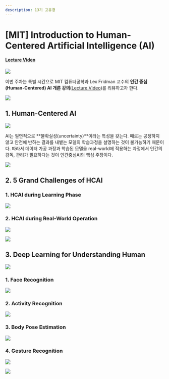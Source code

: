 ```yaml
---
description: 13기 고유경
---
```


# \[MIT\] Introduction to Human-Centered Artificial Intelligence \(AI\)

#### [Lecture Video](https://www.youtube.com/watch?v=bmjamLZ3v8A)

#### 

![](.gitbook/assets/1%20%281%29.png)

이번 주차는 특별 시간으로 MIT 컴퓨터공학과 Lex Fridman 교수의 **인간 중심\(Human-Centered\) AI 개론 강의**\([Lecture Video](https://www.youtube.com/watch?v=bmjamLZ3v8A)\)를 리뷰하고자 한다.

![](.gitbook/assets/2%20%281%29.png)

## 1. Human-Centered AI

![](.gitbook/assets/6%20%281%29.png)

AI는 필연적으로 **불확실성\(uncertainty\)**이라는 특성을 갖는다. 때로는 공정하지 않고 안전에 반하는 결과를 내뱉는 모델의 학습과정을 설명하는 것이 불가능하기 때문이다. 따라서 데이터 가공 과정과 학습된 모델을 real-world에 적용하는 과정에서 인간의 감독, 관리가 필요하다는 것이 인간중심AI의 핵심 주장이다. 

![](.gitbook/assets/7%20%281%29.png)

## 2. 5 Grand Challenges of HCAI

### 1. HCAI during Learning Phase

![](.gitbook/assets/9%20%281%29.png)

### 2. HCAI during Real-World Operation

![](.gitbook/assets/10%20%281%29.png)

![](.gitbook/assets/11%20%281%29.png)

## 3. Deep Learning for Understanding Human

![](.gitbook/assets/13%20%281%29.png)

### 1. Face Recognition

![](.gitbook/assets/14%20%281%29.png)

### 2. Activity Recognition

![](.gitbook/assets/15%20%281%29.png)

### 3. Body Pose Estimation

![](.gitbook/assets/16%20%281%29.png)

### 4. Gesture Recognition

![](.gitbook/assets/17.png)

![](.gitbook/assets/18%20%281%29.png)

